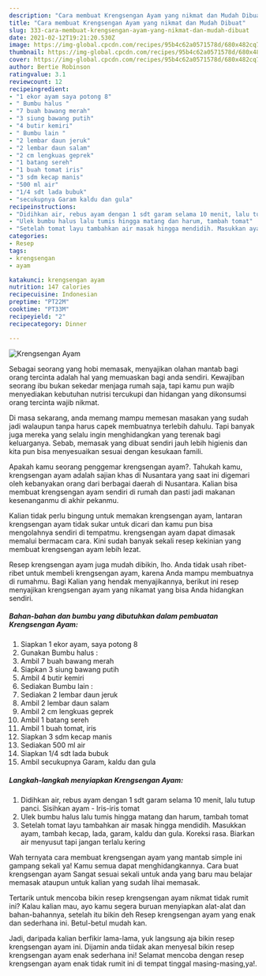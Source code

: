 ```yaml
---
description: "Cara membuat Krengsengan Ayam yang nikmat dan Mudah Dibuat"
title: "Cara membuat Krengsengan Ayam yang nikmat dan Mudah Dibuat"
slug: 333-cara-membuat-krengsengan-ayam-yang-nikmat-dan-mudah-dibuat
date: 2021-02-12T19:21:20.530Z
image: https://img-global.cpcdn.com/recipes/95b4c62a0571578d/680x482cq70/krengsengan-ayam-foto-resep-utama.jpg
thumbnail: https://img-global.cpcdn.com/recipes/95b4c62a0571578d/680x482cq70/krengsengan-ayam-foto-resep-utama.jpg
cover: https://img-global.cpcdn.com/recipes/95b4c62a0571578d/680x482cq70/krengsengan-ayam-foto-resep-utama.jpg
author: Bertie Robinson
ratingvalue: 3.1
reviewcount: 12
recipeingredient:
- "1 ekor ayam saya potong 8"
- " Bumbu halus "
- "7 buah bawang merah"
- "3 siung bawang putih"
- "4 butir kemiri"
- " Bumbu lain "
- "2 lembar daun jeruk"
- "2 lembar daun salam"
- "2 cm lengkuas geprek"
- "1 batang sereh"
- "1 buah tomat iris"
- "3 sdm kecap manis"
- "500 ml air"
- "1/4 sdt lada bubuk"
- "secukupnya Garam kaldu dan gula"
recipeinstructions:
- "Didihkan air, rebus ayam dengan 1 sdt garam selama 10 menit, lalu tutup panci. Sisihkan ayam Iris-iris tomat"
- "Ulek bumbu halus lalu tumis hingga matang dan harum, tambah tomat"
- "Setelah tomat layu tambahkan air masak hingga mendidih. Masukkan ayam, tambah kecap, lada, garam, kaldu dan gula. Koreksi rasa. Biarkan air menyusut tapi jangan terlalu kering"
categories:
- Resep
tags:
- krengsengan
- ayam

katakunci: krengsengan ayam 
nutrition: 147 calories
recipecuisine: Indonesian
preptime: "PT22M"
cooktime: "PT33M"
recipeyield: "2"
recipecategory: Dinner

---
```



![Krengsengan Ayam](https://img-global.cpcdn.com/recipes/95b4c62a0571578d/680x482cq70/krengsengan-ayam-foto-resep-utama.jpg)

Sebagai seorang yang hobi memasak, menyajikan olahan mantab bagi orang tercinta adalah hal yang memuaskan bagi anda sendiri. Kewajiban seorang ibu bukan sekedar menjaga rumah saja, tapi kamu pun wajib menyediakan kebutuhan nutrisi tercukupi dan hidangan yang dikonsumsi orang tercinta wajib nikmat.

Di masa  sekarang, anda memang mampu memesan masakan yang sudah jadi walaupun tanpa harus capek membuatnya terlebih dahulu. Tapi banyak juga mereka yang selalu ingin menghidangkan yang terenak bagi keluarganya. Sebab, memasak yang dibuat sendiri jauh lebih higienis dan kita pun bisa menyesuaikan sesuai dengan kesukaan famili. 



Apakah kamu seorang penggemar krengsengan ayam?. Tahukah kamu, krengsengan ayam adalah sajian khas di Nusantara yang saat ini digemari oleh kebanyakan orang dari berbagai daerah di Nusantara. Kalian bisa membuat krengsengan ayam sendiri di rumah dan pasti jadi makanan kesenanganmu di akhir pekanmu.

Kalian tidak perlu bingung untuk memakan krengsengan ayam, lantaran krengsengan ayam tidak sukar untuk dicari dan kamu pun bisa mengolahnya sendiri di tempatmu. krengsengan ayam dapat dimasak memalui bermacam cara. Kini sudah banyak sekali resep kekinian yang membuat krengsengan ayam lebih lezat.

Resep krengsengan ayam juga mudah dibikin, lho. Anda tidak usah ribet-ribet untuk membeli krengsengan ayam, karena Anda mampu membuatnya di rumahmu. Bagi Kalian yang hendak menyajikannya, berikut ini resep menyajikan krengsengan ayam yang nikamat yang bisa Anda hidangkan sendiri.

<!--inarticleads1-->

##### Bahan-bahan dan bumbu yang dibutuhkan dalam pembuatan Krengsengan Ayam:

1. Siapkan 1 ekor ayam, saya potong 8
1. Gunakan  Bumbu halus :
1. Ambil 7 buah bawang merah
1. Siapkan 3 siung bawang putih
1. Ambil 4 butir kemiri
1. Sediakan  Bumbu lain :
1. Sediakan 2 lembar daun jeruk
1. Ambil 2 lembar daun salam
1. Ambil 2 cm lengkuas geprek
1. Ambil 1 batang sereh
1. Ambil 1 buah tomat, iris
1. Siapkan 3 sdm kecap manis
1. Sediakan 500 ml air
1. Siapkan 1/4 sdt lada bubuk
1. Ambil secukupnya Garam, kaldu dan gula




<!--inarticleads2-->

##### Langkah-langkah menyiapkan Krengsengan Ayam:

1. Didihkan air, rebus ayam dengan 1 sdt garam selama 10 menit, lalu tutup panci. Sisihkan ayam - Iris-iris tomat
1. Ulek bumbu halus lalu tumis hingga matang dan harum, tambah tomat
1. Setelah tomat layu tambahkan air masak hingga mendidih. Masukkan ayam, tambah kecap, lada, garam, kaldu dan gula. Koreksi rasa. Biarkan air menyusut tapi jangan terlalu kering




Wah ternyata cara membuat krengsengan ayam yang mantab simple ini gampang sekali ya! Kamu semua dapat menghidangkannya. Cara buat krengsengan ayam Sangat sesuai sekali untuk anda yang baru mau belajar memasak ataupun untuk kalian yang sudah lihai memasak.

Tertarik untuk mencoba bikin resep krengsengan ayam nikmat tidak rumit ini? Kalau kalian mau, ayo kamu segera buruan menyiapkan alat-alat dan bahan-bahannya, setelah itu bikin deh Resep krengsengan ayam yang enak dan sederhana ini. Betul-betul mudah kan. 

Jadi, daripada kalian berfikir lama-lama, yuk langsung aja bikin resep krengsengan ayam ini. Dijamin anda tiidak akan menyesal bikin resep krengsengan ayam enak sederhana ini! Selamat mencoba dengan resep krengsengan ayam enak tidak rumit ini di tempat tinggal masing-masing,ya!.

